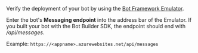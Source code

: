 Verify the deployment of your bot by using the [Bot Framework Emulator](~/debug-bots-emulator.md). 

Enter the bot's **Messaging endpoint** into the address bar of the Emulator. If you built your bot with the Bot Builder SDK, the endpoint should end with */api/messages*.

Example: `https://<appname>.azurewebsites.net/api/messages`
